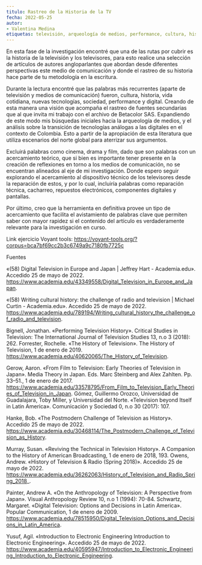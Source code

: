 ```yaml
---
titulo: Rastreo de la Historia de la TV
fecha: 2022-05-25
autor: 
- Valentina Medina
etiquetas: televisión, arqueología de medios, performance, cultura, historia 
---
```


 
En esta fase de la investigación encontré que una de las rutas por cubrir es la historia de la televisión y los televisores, para esto realice una selección de artículos de autores angloparlantes que abordan desde diferentes perspectivas este medio de comunicación y donde el rastreo de su historia hace parte de tu metodología en la escritura. 

Durante la lectura encontré que las palabras más recurrentes (aparte de televisión y medios de comunicación) fueron, cultura, historia, vida cotidiana, nuevas tecnologías, sociedad, performance y digital. Creando de esta manera una visión que acompaña el rastreo de fuentes secundarias que al que invita mi trabajo con el archivo de Betacolor SAS. Expandiendo de este modo mis búsquedas iniciales hacia la arqueología de medios, y el análisis sobre la transición de tecnologías análogas a las digitales en el contexto de Colombia. Esto a partir de la apropiación de esta literatura que utiliza escenarios del norte global para aterrizar sus argumentos. 

Excluirá palabras como cinema, drama y film, dado que son palabras con un acercamiento teórico, que si bien es importante tener presente en la creación de reflexiones en torno a los medios de comunicación, no se encuentran alineados al eje de mi investigación. Donde espero seguir explorando el acercamiento al dispositivo técnico de los televisores desde la reparación de estos, y por lo cual, incluiría palabras como reparación técnica, cacharreo, repuestos electrónicos, componentes digitales y pantallas. 

Por último, creo que la herramienta en definitiva provee un tipo de acercamiento que facilita el avistamiento de palabras clave que permiten saber con mayor rapidez si el contenido del artículo es verdaderamente relevante para la investigación en curso. 


Link ejercicio Voyant tools:
https://voyant-tools.org/?corpus=bca7bf69cc2b3c6749a9c7180fb7725c

Fuentes 

«(58) Digital Television in Europe and Japan | Jeffrey Hart - Academia.edu». Accedido 25 de mayo de 2022. https://www.academia.edu/43349558/Digital_Television_in_Europe_and_Japan.

«(58) Writing cultural history: the challenge of radio and television | Michael Curtin - Academia.edu». Accedido 25 de mayo de 2022. https://www.academia.edu/789194/Writing_cultural_history_the_challenge_of_radio_and_television.

Bignell, Jonathan. «Performing Television History». Critical Studies in Television: The International Journal of Television Studies 13, n.o 3 (2018): 262.
Forrester, Rochelle. «The History of Television». The History of Television, 1 de enero de 2019. https://www.academia.edu/40620065/The_History_of_Television.

Gerow, Aaron. «From Film to Television: Early Theories of Television in Japan». Media Theory in Japan. Eds. Marc Steinberg and Alex Zahlten. Pp. 33–51., 1 de enero de 2017. https://www.academia.edu/33578795/From_Film_to_Television_Early_Theories_of_Television_in_Japan.
Gómez, Guillermo Orozco, Universidad de Guadalajara, Toby Miller, y Universidad del Norte. «Television beyond Itself in Latin America». Comunicación y Sociedad 0, n.o 30 (2017): 107.

Hanke, Bob. «The Postmodern Challenge of Television as History». Accedido 25 de mayo de 2022. https://www.academia.edu/30468114/The_Postmodern_Challenge_of_Television_as_History.

Murray, Susan. «Reviving the Technical in Television History». A Companion to the History of American Broadcasting, 1 de enero de 2018, 193.
Owens, Andrew. «History of Television &amp; Radio (Spring 2018)». Accedido 25 de mayo de 2022. https://www.academia.edu/36262063/History_of_Television_and_Radio_Spring_2018_.

Painter, Andrew A. «On the Anthropology of Television: A Perspective from Japan». Visual Anthropology Review 10, n.o 1 (1994): 70-84.
Schwartz, Margaret. «Digital Television: Options and Decisions in Latin America». Popular Communication, 1 de enero de 2009. https://www.academia.edu/78515950/Digital_Television_Options_and_Decisions_in_Latin_America.

Yusuf, Agil. «Introduction to Electronic Engineering Introduction to Electronic Engineering». Accedido 25 de mayo de 2022. https://www.academia.edu/40595947/Introduction_to_Electronic_Engineering_Introduction_to_Electronic_Engineering.
